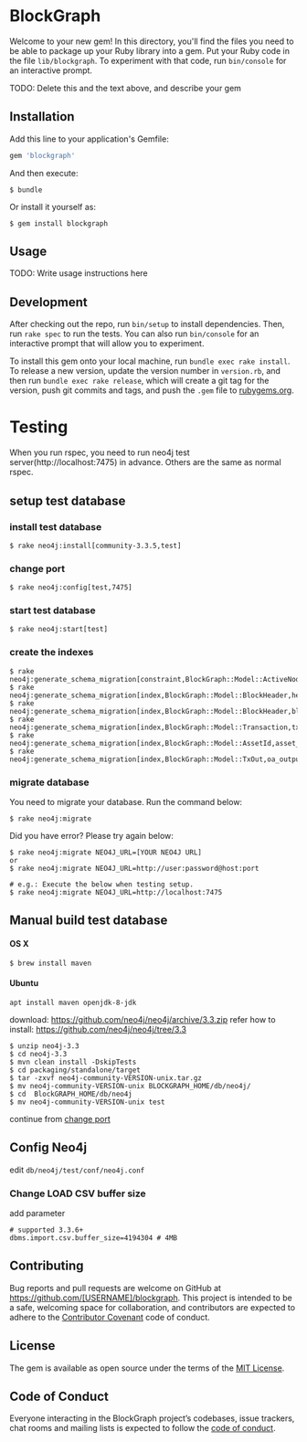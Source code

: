# BlockGraph

Welcome to your new gem! In this directory, you'll find the files you need to be able to package up your Ruby library into a gem. Put your Ruby code in the file `lib/blockgraph`. To experiment with that code, run `bin/console` for an interactive prompt.

TODO: Delete this and the text above, and describe your gem

## Installation

Add this line to your application's Gemfile:

```ruby
gem 'blockgraph'
```

And then execute:

    $ bundle

Or install it yourself as:

    $ gem install blockgraph

## Usage

TODO: Write usage instructions here

## Development

After checking out the repo, run `bin/setup` to install dependencies. Then, run `rake spec` to run the tests. You can also run `bin/console` for an interactive prompt that will allow you to experiment.

To install this gem onto your local machine, run `bundle exec rake install`. To release a new version, update the version number in `version.rb`, and then run `bundle exec rake release`, which will create a git tag for the version, push git commits and tags, and push the `.gem` file to [rubygems.org](https://rubygems.org).

# Testing
When you run rspec, you need to run neo4j test server(http://localhost:7475) in advance. Others are the same as normal rspec.

## setup test database
### install test database

```
$ rake neo4j:install[community-3.3.5,test]
```

### change port

```
$ rake neo4j:config[test,7475]
```

### start test database

```
$ rake neo4j:start[test]
```

### create the indexes

```
$ rake neo4j:generate_schema_migration[constraint,BlockGraph::Model::ActiveNodeBase,uuid]
$ rake neo4j:generate_schema_migration[index,BlockGraph::Model::BlockHeader,height]
$ rake neo4j:generate_schema_migration[index,BlockGraph::Model::BlockHeader,block_hash]
$ rake neo4j:generate_schema_migration[index,BlockGraph::Model::Transaction,txid]
$ rake neo4j:generate_schema_migration[index,BlockGraph::Model::AssetId,asset_id]
$ rake neo4j:generate_schema_migration[index,BlockGraph::Model::TxOut,oa_output_type]
```

### migrate database

You need to migrate your database.
Run the command below:

```
$ rake neo4j:migrate
```

Did you have error?
Please try again below:

```
$ rake neo4j:migrate NEO4J_URL=[YOUR NEO4J URL]
or
$ rake neo4j:migrate NEO4J_URL=http://user:password@host:port

# e.g.: Execute the below when testing setup. 
$ rake neo4j:migrate NEO4J_URL=http://localhost:7475
```

## Manual build test database
#### OS X
```
$ brew install maven
```

#### Ubuntu
```
apt install maven openjdk-8-jdk
```

download: https://github.com/neo4j/neo4j/archive/3.3.zip
refer how to install: https://github.com/neo4j/neo4j/tree/3.3

```
$ unzip neo4j-3.3
$ cd neo4j-3.3
$ mvn clean install -DskipTests
$ cd packaging/standalone/target
$ tar -zxvf neo4j-community-VERSION-unix.tar.gz
$ mv neo4j-community-VERSION-unix BLOCKGRAPH_HOME/db/neo4j/
$ cd  BlockGRAPH_HOME/db/neo4j
$ mv neo4j-community-VERSION-unix test
```

continue from [change port](#change-port)

## Config Neo4j
edit `db/neo4j/test/conf/neo4j.conf`

### Change LOAD CSV buffer size
add parameter
```
# supported 3.3.6+
dbms.import.csv.buffer_size=4194304 # 4MB
```

## Contributing

Bug reports and pull requests are welcome on GitHub at https://github.com/[USERNAME]/blockgraph. This project is intended to be a safe, welcoming space for collaboration, and contributors are expected to adhere to the [Contributor Covenant](http://contributor-covenant.org) code of conduct.

## License

The gem is available as open source under the terms of the [MIT License](https://opensource.org/licenses/MIT).

## Code of Conduct

Everyone interacting in the BlockGraph project’s codebases, issue trackers, chat rooms and mailing lists is expected to follow the [code of conduct](https://github.com/[USERNAME]/blockgraph/blob/master/CODE_OF_CONDUCT.md).
